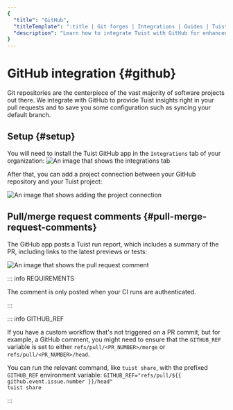 ```yaml
---
{
  "title": "GitHub",
  "titleTemplate": ":title | Git forges | Integrations | Guides | Tuist",
  "description": "Learn how to integrate Tuist with GitHub for enhanced workflows."
}
---
```

# GitHub integration {#github}

Git repositories are the centerpiece of the vast majority of software projects
out there. We integrate with GitHub to provide Tuist insights right in your pull
requests and to save you some configuration such as syncing your default branch.

## Setup {#setup}

You will need to install the Tuist GitHub app in the `Integrations` tab of your
organization: ![An image that shows the integrations
tab](/images/guides/integrations/gitforge/github/integrations.png)

After that, you can add a project connection between your GitHub repository and
your Tuist project:

![An image that shows adding the project
connection](/images/guides/integrations/gitforge/github/add-project-connection.png)

## Pull/merge request comments {#pull-merge-request-comments}

The GitHub app posts a Tuist run report, which includes a summary of the PR,
including links to the latest
<LocalizedLink href="/guides/features/previews#pullmerge-request-comments">previews</LocalizedLink>
or
<LocalizedLink href="/guides/features/selective-testing#pullmerge-request-comments">tests</LocalizedLink>:

![An image that shows the pull request
comment](/images/guides/integrations/gitforge/github/pull-request-comment.png)

::: info REQUIREMENTS
<!-- -->
The comment is only posted when your CI runs are
<LocalizedLink href="/guides/integrations/continuous-integration#authentication">authenticated</LocalizedLink>.
<!-- -->
:::

::: info GITHUB_REF
<!-- -->
If you have a custom workflow that's not triggered on a PR commit, but for
example, a GitHub comment, you might need to ensure that the `GITHUB_REF`
variable is set to either `refs/pull/<PR_NUMBER>/merge` or
`refs/pull/<PR_NUMBER>/head`.

You can run the relevant command, like `tuist share`, with the prefixed
`GITHUB_REF` environment variable: <code v-pre>GITHUB_REF="refs/pull/${{
github.event.issue.number }}/head" tuist share</code>
<!-- -->
:::
